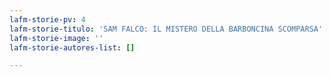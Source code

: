 ```yaml
---
lafm-storie-pv: 4
lafm-storie-titulo: 'SAM FALCO: IL MISTERO DELLA BARBONCINA SCOMPARSA'
lafm-storie-image: ''
lafm-storie-autores-list: []

---
```

